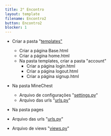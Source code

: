 ```yaml
---
title: 2° Encontro
layout: template
filename: Encontro2
button: Encontro2
blocker: 1
--- 
```

- Criar a pasta "<a href="https://github.com/E2PC/ProjectPage/blob/gh-pages/archieves/templates.rar?raw=true" download>templates"</a>
  - Criar a página Base.html
  - Criar a página home.html
  - Na pasta templates, criar a pasta "account"
    - Criar a página login.html
    - Criar a página logout.html
    - Criar a página signup.html
- Na pasta MineChest
  - Arquivo de configurações "<a href="#" onclick="Mudarestado('settings')">settings.py</a>"
  - Arquivo das urls "<a href="#" onclick="Mudarestado('minechesturls')">urls.py</a>"
  
 - Na pasta pages
  - Arquivo das urls "<a href="#" onclick="Mudarestado('pagesurls')">urls.py</a>"
  - Arquivo de views "<a href="#" onclick="Mudarestado('pagesviews')">views.py</a>"
  
<br><br>  
 
<div style="display:none" class="TableBody" id="pagesurls">
<textarea readonly rows='20' cols='100'> 
{% raw %}
from django.urls import path
from . import views

app_name = "pages"

urlpatterns = [
	path("", views.HomePageView.as_view(), name="home"),
]
{% endraw %}
</textarea>
</div>

<div style="display:none" class="TableBody" id="pagesviews">
<textarea readonly rows='20' cols='100'> 
{% raw %}
from django.views.generic import TemplateView
from django.http import HttpResponse
from django.shortcuts import render

class HomePageView(TemplateView):
	template_name = "home.html"
{% endraw %}
</textarea>
</div>
  
<div style="display:none" class="TableBody" id="settings">
<textarea readonly rows='20' cols='100'>
{% raw %}
from pathlib import Path
import os
import allauth

BASE_DIR = Path(__file__).resolve().parent.parent

SECRET_KEY = 'django-insecure-wgx)lh*&*2dhx*2j$vgk828)98wsb+^kp5y&8^c&&v+=zr64(w'

DEBUG = True

ALLOWED_HOSTS = []


INSTALLED_APPS = [
    'django.contrib.admin',
    'django.contrib.auth',
    'django.contrib.contenttypes',
    'django.contrib.sessions',
    'django.contrib.messages',
    'django.contrib.staticfiles',
    "django.contrib.sites", 
	# 3rd party
	"allauth",
	"allauth.account",
	"allauth.socialaccount",
	"crispy_forms",
    "pages.apps.PagesConfig",
]

MIDDLEWARE = [
    'django.middleware.security.SecurityMiddleware',
    'django.contrib.sessions.middleware.SessionMiddleware',
    'django.middleware.common.CommonMiddleware',
    'django.middleware.csrf.CsrfViewMiddleware',
    'django.contrib.auth.middleware.AuthenticationMiddleware',
    'django.contrib.messages.middleware.MessageMiddleware',
    'django.middleware.clickjacking.XFrameOptionsMiddleware',
]

ROOT_URLCONF = 'MineChest.urls'

TEMPLATES = [
    {
        'BACKEND': 'django.template.backends.django.DjangoTemplates',
        'DIRS': [BASE_DIR / "templates"],
        'APP_DIRS': True,
        'OPTIONS': {
            'context_processors': [
                'django.template.context_processors.debug',
                'django.template.context_processors.request',
                'django.contrib.auth.context_processors.auth',
                'django.contrib.messages.context_processors.messages',
            ],
        },
    },
]

WSGI_APPLICATION = 'MineChest.wsgi.application'


DATABASES = {
    'default': {
        'ENGINE': 'django.db.backends.sqlite3',
        'NAME': BASE_DIR / 'db.sqlite3',
    }
}

AUTH_PASSWORD_VALIDATORS = [
    {
        'NAME': 'django.contrib.auth.password_validation.UserAttributeSimilarityValidator',
    },
    {
        'NAME': 'django.contrib.auth.password_validation.MinimumLengthValidator',
    },
    {
        'NAME': 'django.contrib.auth.password_validation.CommonPasswordValidator',
    },
    {
        'NAME': 'django.contrib.auth.password_validation.NumericPasswordValidator',
    },
]

LANGUAGE_CODE = 'en-us'

TIME_ZONE = 'UTC'

USE_I18N = True

USE_L10N = True

USE_TZ = True

STATIC_URL = '/static/'

SITE_ID = 1

# Django-allauth

AUTHENTICATION_BACKENDS = [
	"django.contrib.auth.backends.ModelBackend",
	"allauth.account.auth_backends.AuthenticationBackend",
]
SITE_ID = 1
EMAIL_BACKEND = "django.core.mail.backends.console.EmailBackend"
LOGIN_REDIRECT_URL = "/"
ACCOUNT_SESSION_REMEMBER = True
ACCOUNT_SIGNUP_PASSWORD_ENTER_TWICE = False
ACCOUNT_USERNAME_REQUIRED = False
ACCOUNT_AUTHENTICATION_METHOD = "email"
ACCOUNT_EMAIL_REQUIRED = True
ACCOUNT_UNIQUE_EMAIL = True


# crispy-forms
CRISPY_TEMPLATE_PACK = "bootstrap4"
 
{% endraw %} 
</textarea>
</div>
	
<div style="display:none" class="TableBody" id="minechesturls">
<textarea readonly rows='20' cols='100'>
{% raw %}
from django.contrib import admin
from django.urls import include, path

urlpatterns = [
	path("admin/", admin.site.urls),
	path("accounts/", include("allauth.urls")),
	# Local
	path("", include("pages.urls", namespace="pages")),
]
{% endraw %}
</textarea>
</div>	
	
	
<script>
	function Mudarestado(id) {
		document.querySelectorAll(".TableBody").forEach(function(div) {
		if (div.id == id) {
			div.style.display = div.style.display == "none" ? "block" : "none";
		} else {
			div.style.display = "none";
		}
	  });
	}
</script>
